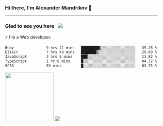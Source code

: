 ### Hi there, I'm Alexander Mandrikov 👋

- - -

### Glad to see you here &nbsp; ![](https://komarev.com/ghpvc/?username=nunsez&color=blue&label=visitors)

⚡ I'm a Web developer.

<!--✨ My GitHub <a href="https://nunsez.github.io/" target="_blank">resume link</a>-->

<!--
**nunsez/nunsez** is a ✨ _special_ ✨ repository because its `README.md` (this file) appears on your GitHub profile.

Here are some ideas to get you started:

- 🔭 I’m currently working on ...
- 🌱 I’m currently learning ...
- 👯 I’m looking to collaborate on ...
- 🤔 I’m looking for help with ...
- 💬 Ask me about ...
- 📫 How to reach me: ...
- 😄 Pronouns: ...
- ⚡ Fun fact: ...
-->


<!--START_SECTION:waka-->

```txt
Ruby               9 hrs 21 mins   ████████▓░░░░░░░░░░░░░░░░   35.26 %
Elixir             7 hrs 43 mins   ███████▒░░░░░░░░░░░░░░░░░   29.09 %
JavaScript         3 hrs 8 mins    ███░░░░░░░░░░░░░░░░░░░░░░   11.82 %
TypeScript         1 hr 8 mins     █░░░░░░░░░░░░░░░░░░░░░░░░   04.32 %
SCSS               59 mins         █░░░░░░░░░░░░░░░░░░░░░░░░   03.75 %
```

<!--END_SECTION:waka-->

<span>
<img height="160em" src="https://github-readme-stats-nunsez.vercel.app/api?username=nunsez&show_icons=true&count_private=true&hide_border=true&hide=issues" />
<img src="https://github-readme-stats-nunsez.vercel.app/api/top-langs/?username=nunsez&layout=compact&hide_border=true" />
</span>

<!--
[![willianrod's wakatime stats](https://github-readme-stats.vercel.app/api/wakatime?username=nunsez&hide_border=true)](https://github.com/anuraghazra/github-readme-stats)
-->
